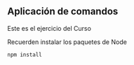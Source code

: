 ## Aplicación de comandos

Este es el ejercicio del Curso

Recuerden instalar los paquetes de Node
```
npm install
```